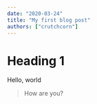 ```yaml
---
date: "2020-03-24"
title: "My first blog post"
authors: ["crutchcorn"]
---
```


# Heading 1

Hello, world

> How are you?
